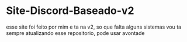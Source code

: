 # Site-Discord-Baseado-v2
esse site foi feito por mim e ta na v2, so que falta alguns sistemas vou ta sempre atualizando esse repositorio, pode usar avontade
